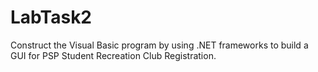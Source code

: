 # LabTask2

Construct the Visual Basic program by using .NET frameworks to build a GUI for PSP Student Recreation Club Registration.
